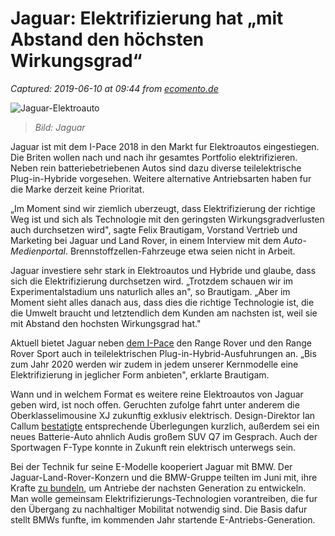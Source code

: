 # Jaguar: Elektrifizierung hat „mit Abstand den höchsten Wirkungsgrad“

_Captured: 2019-06-10 at 09:44 from [ecomento.de](https://ecomento.de/2019/06/10/jaguar-elektrifizierung-hat-mit-abstand-den-hoechsten-wirkungsgrad/)_

![Jaguar-Elektroauto](https://ecomento.de/wp-content/uploads/2019/06/Jaguar-Elektroauto.jpg)

> _Bild: Jaguar_

Jaguar ist mit dem I-Pace 2018 in den Markt fur Elektroautos eingestiegen. Die Briten wollen nach und nach ihr gesamtes Portfolio elektrifizieren. Neben rein batteriebetriebenen Autos sind dazu diverse teilelektrische Plug-in-Hybride vorgesehen. Weitere alternative Antriebsarten haben fur die Marke derzeit keine Prioritat.

„Im Moment sind wir ziemlich uberzeugt, dass Elektrifizierung der richtige Weg ist und sich als Technologie mit den geringsten Wirkungsgradverlusten auch durchsetzen wird", sagte Felix Brautigam, Vorstand Vertrieb und Marketing bei Jaguar und Land Rover, in einem Interview mit dem _Auto-Medienportal_. Brennstoffzellen-Fahrzeuge etwa seien nicht in Arbeit.

Jaguar investiere sehr stark in Elektroautos und Hybride und glaube, dass sich die Elektrifizierung durchsetzen wird. „Trotzdem schauen wir im Experimentalstadium uns naturlich alles an", so Brautigam. „Aber im Moment sieht alles danach aus, dass dies die richtige Technologie ist, die die Umwelt braucht und letztendlich dem Kunden am nachsten ist, weil sie mit Abstand den hochsten Wirkungsgrad hat."

Aktuell bietet Jaguar neben [dem I-Pace](https://ecomento.de/modelle/jaguar-i-pace/) den Range Rover und den Range Rover Sport auch in teilelektrischen Plug-in-Hybrid-Ausfuhrungen an. „Bis zum Jahr 2020 werden wir zudem in jedem unserer Kernmodelle eine Elektrifizierung in jeglicher Form anbieten", erklarte Brautigam.

Wann und in welchem Format es weitere reine Elektroautos von Jaguar geben wird, ist noch offen. Geruchten zufolge fahrt unter anderem die Oberklasselimousine XJ zukunftig exklusiv elektrisch. Design-Direktor Ian Callum [bestatigte](https://ecomento.de/2019/04/18/jaguar-denkt-ueber-neue-luxurioese-elektroautos-nach/) entsprechende Überlegungen kurzlich, außerdem sei ein neues Batterie-Auto ahnlich Audis großem SUV Q7 im Gesprach. Auch der Sportwagen F-Type konnte in Zukunft rein elektrisch unterwegs sein.

Bei der Technik fur seine E-Modelle kooperiert Jaguar mit BMW. Der Jaguar-Land-Rover-Konzern und die BMW-Gruppe teilten im Juni mit, ihre Krafte [zu bundeln](https://ecomento.de/2019/06/05/bmw-jaguar-land-rover-buendeln-elektroauto-know-how/), um Antriebe der nachsten Generation zu entwickeln. Man wolle gemeinsam Elektrifizierungs-Technologien vorantreiben, die fur den Übergang zu nachhaltiger Mobilitat notwendig sind. Die Basis dafur stellt BMWs funfte, im kommenden Jahr startende E-Antriebs-Generation.
